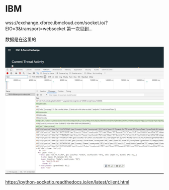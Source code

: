 # IBM

wss://exchange.xforce.ibmcloud.com/socket.io/?EIO=3&transport=websocket
第一次见到...

数据是在这里的

![socketio](ibm_socketio.JPG "socketio")

https://python-socketio.readthedocs.io/en/latest/client.html

